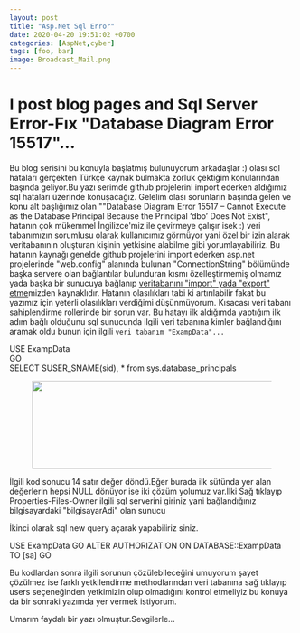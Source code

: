 ```yaml
---
layout: post                         
title: "Asp.Net Sql Error"                  
date: 2020-04-20 19:51:02 +0700       
categories: [AspNet,cyber]          
tags: [foo, bar]                      
image: Broadcast_Mail.png            
---
```



# I post blog pages and Sql Server Error-Fıx "Database Diagram Error 15517"...

<p><span class="uppercase">Bu blog serisini bu konuyla başlatmış bulunuyorum arkadaşlar :) olası sql hataları gerçekten Türkçe kaynak bulmakta zorluk çektiğim konularından başında geliyor.Bu yazı serimde github projelerini import ederken aldığımız sql hataları üzerinde konuşacağız. Gelelim olası sorunların başında gelen ve konu alt başlığımız olan ""Database Diagram Error 15517 – Cannot Execute as the Database Principal Because the Principal ‘dbo’ Does Not Exist", hatanın çok mükemmel İngilizce'miz ile çevirmeye çalışır isek :) veri tabanımızın sorumlusu olarak kullanıcımız görmüyor yani özel bir izin alarak veritabanının oluşturan kişinin yetkisine alabilme gibi yorumlayabiliriz. Bu hatanın kaynağı genelde github projelerini import ederken asp.net projelerinde "web.config" alanında bulunan "ConnectionString" bölümünde başka servere olan bağlantılar bulunduran kısmı özelleştirmemiş olmamız yada başka bir sunucuya bağlanıp <a href="https://canisikilanmuhendis.wordpress.com/blog-2/">veritabanını "import" yada "export" etme</a>mizden kaynaklıdır. Hatanın olasılıkları tabi ki artırılabilir fakat bu yazımız için yeterli olasılıkları verdiğimi düşünmüyorum. Kısacası veri tabanı sahiplendirme rollerinde bir sorun var. Bu hatayı ilk aldığımda yaptığım ilk adım bağlı olduğunu sql sunucunda ilgili veri tabanına kimler bağlandığını aramak oldu bunun için ilgili <code>veri tabanım "ExampData"...</code></span></p>
<p>USE ExampData<br/>
GO<br/>
SELECT SUSER_SNAME(sid), * from sys.database_principals <br/><p>
  
  <figure class="wp-block-image size-large is-resized"><img src="https://canisikilanmuhendis.files.wordpress.com/2020/06/sql-diagramerror.png?w=1024" alt="" class="wp-image-61" width="895" height="156"/></figure>
  <p><span class="uppercase">İlgili kod sonucu 14 satır değer döndü.Eğer burada ilk sütünda yer alan değerlerin hepsi NULL dönüyor ise iki çözüm yolumuz var.İlki Sağ tıklayıp Properties-Files-Owner ilgili sql serverini giriniz yani bağlandığınız bilgisayardaki "bilgisayarAdi" olan sunucu </span></p>
  <p>İkinci olarak sql new query açarak yapabiliriz siniz.</p>
  
  
  <p>USE ExampData
GO
ALTER AUTHORIZATION ON DATABASE::ExampData TO [sa]
GO<p>
<p><span class="uppercase">Bu kodlardan sonra ilgili sorunun çözülebileceğini umuyorum şayet çözülmez ise farklı yetkilendirme methodlarından veri tabanına sağ tıklayıp users seçeneğinden yetkimizin olup olmadığını kontrol etmeliyiz bu konuya da bir sonraki yazımda yer vermek istiyorum.</span></p>

<p>Umarım faydalı bir yazı olmuştur.Sevgilerle...</p>

